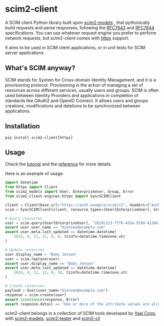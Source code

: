 # scim2-client

A SCIM client Python library built upon [scim2-models](https://scim2-models.readthedocs.io) ,
that pythonically build requests and parse responses,
following the [RFC7643](https://datatracker.ietf.org/doc/html/rfc7643.html) and [RFC7644](https://datatracker.ietf.org/doc/html/rfc7644.html) specifications.
You can use whatever request engine you prefer to perform network requests, but scim2-client comes with [httpx](https://github.com/encode/httpx) support.

It aims to be used in SCIM client applications, or in unit tests for SCIM server applications.

## What's SCIM anyway?

SCIM stands for System for Cross-domain Identity Management, and it is a provisioning protocol.
Provisioning is the action of managing a set of resources across different services, usually users and groups.
SCIM is often used between Identity Providers and applications in completion of standards like OAuth2 and OpenID Connect.
It allows users and groups creations, modifications and deletions to be synchronized between applications.

## Installation

```shell
pip install scim2-client[httpx]
```

## Usage

Check the [tutorial](https://scim2-client.readthedocs.io/en/latest/tutorial.html) and the [reference](https://scim2-client.readthedocs.io/en/latest/reference.html) for more details.

Here is an example of usage:

```python
import datetime
from httpx import Client
from scim2_models import User, EnterpriseUser, Group, Error
from scim2_client.engines.httpx import SyncSCIMClient

client = Client(base_url="https://auth.example/scim/v2", headers={"Authorization": "Bearer foobar"})
scim = SyncSCIMClient(client, resource_types=(User[EnterpriseUser], Group))

# Query resources
user = scim.query(User[EnterpriseUser], "2819c223-7f76-453a-919d-413861904646")
assert user.user_name == "bjensen@example.com"
assert user.meta.last_updated == datetime.datetime(
    2024, 4, 13, 12, 0, 0, tzinfo=datetime.timezone.utc
)

# Update resources
user.display_name = "Babs Jensen"
user = scim.replace(user)
assert user.display_name == "Babs Jensen"
assert user.meta.last_updated == datetime.datetime(
    2024, 4, 13, 12, 0, 30, tzinfo=datetime.timezone.utc
)

# Create resources
payload = User(user_name="bjensen@example.com")
response = scim.create(user)
assert isinstance(response, Error)
assert response.detail == "One or more of the attribute values are already in use or are reserved."
```

scim2-client belongs in a collection of SCIM tools developed by [Yaal Coop](https://yaal.coop),
with [scim2-models](https://github.com/python-scim/scim2-models),
[scim2-tester](https://github.com/python-scim/scim2-tester) and
[scim2-cli](https://github.com/python-scim/scim2-cli)
